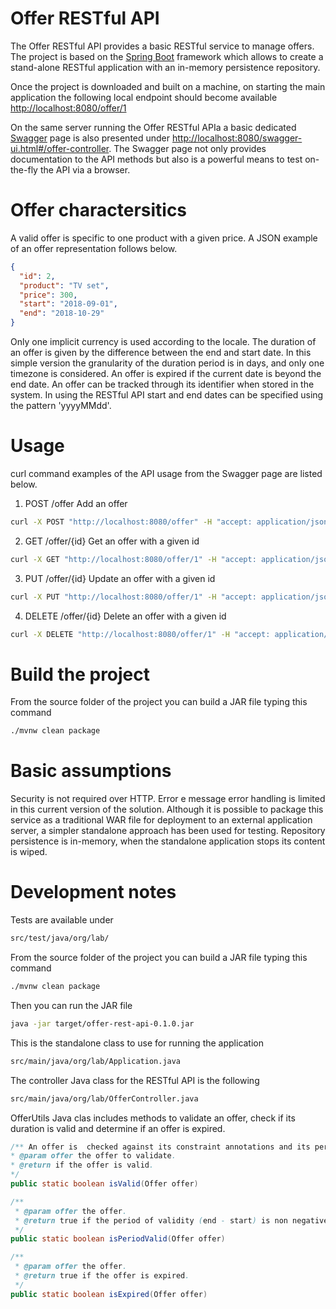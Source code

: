 # Offer RESTful API
The Offer RESTful API provides a basic RESTful service to manage offers.
The project is based on the [Spring Boot](https://spring.io/projects/spring-boot) framework which allows to create a stand-alone RESTful application with an in-memory persistence repository.

Once the project is downloaded and built on a machine, on starting the main application the following local endpoint should become available
[http://localhost:8080/offer/1](http://localhost:8080/offer/1)

On the same server running the Offer RESTful APIa a basic dedicated [Swagger](https://swagger.io/) page is also presented under [http://localhost:8080/swagger-ui.html#/offer-controller](http://localhost:8080/swagger-ui.html#/offer-controller).
The Swagger page not only provides documentation to the API methods but also is a powerful means to test on-the-fly the API via a browser.

# Offer charactersitics
A valid offer is specific to one product with a given price.
A JSON example of an offer representation follows below.
```json
{
  "id": 2,
  "product": "TV set",
  "price": 300,
  "start": "2018-09-01",
  "end": "2018-10-29"
}
```
Only one implicit currency is used according to the locale.
The duration of an offer is given by the difference between the end and start date.
In this simple version the granularity of the duration period is in days, and only one timezone is considered.
An offer is expired if the current date is beyond the end date.
An offer can be tracked through its identifier when stored in the system.
In using the RESTful API start and end dates can be specified using the pattern 'yyyyMMdd'.

# Usage
curl command examples of the API usage from the Swagger page are listed below.
1. POST /offer Add an offer
```sh
curl -X POST "http://localhost:8080/offer" -H "accept: application/json" -H "Content-Type: application/json" -d "{ \"id\": 1, \"product\": \"test\", \"price\": 2, \"start\": \"2018-09-01\", \"end\": \"2018-10-01\"}"
```
2. GET /offer/{id} Get an offer with a given id
```sh
curl -X GET "http://localhost:8080/offer/1" -H "accept: application/json"
```
3. PUT /offer/{id} Update an offer with a given id
```sh
curl -X PUT "http://localhost:8080/offer/1" -H "accept: application/json" -H "Content-Type: application/json" -d "{ \"id\": 1, \"product\": \"test\", \"price\": 400, \"start\": \"2018-09-01\", \"end\": \"2018-10-01\"}"
```
4. DELETE /offer/{id} Delete an offer with a given id
```sh
curl -X DELETE "http://localhost:8080/offer/1" -H "accept: application/json"
```

# Build the project
From the source folder of the project you can build a JAR file typing this command
```sh
./mvnw clean package
```

# Basic assumptions
Security is not required over HTTP.
Error e message error handling is limited in this current version of the solution.
Although it is possible to package this service as a traditional WAR file for deployment to an external application server, a simpler standalone approach has been used for testing.
Repository persistence is in-memory, when the standalone application stops its content is wiped.

# Development notes
Tests are available under
```sh
src/test/java/org/lab/
```
From the source folder of the project you can build a JAR file typing this command
```sh
./mvnw clean package
```
Then you can run the JAR file
```sh
java -jar target/offer-rest-api-0.1.0.jar
```
This is the standalone class to use for running the application
```sh
src/main/java/org/lab/Application.java
```
The controller Java class for the RESTful API is the following
```sh
src/main/java/org/lab/OfferController.java
```

OfferUtils Java clas includes methods to validate an offer, check if its duration is valid and determine if an offer is expired.
```java
/** An offer is  checked against its constraint annotations and its period of validity.
* @param offer the offer to validate.
* @return if the offer is valid.
*/
public static boolean isValid(Offer offer)
```
```java
/**
 * @param offer the offer.
 * @return true if the period of validity (end - start) is non negative.
 */
public static boolean isPeriodValid(Offer offer)
```
```java
/**
 * @param offer the offer.
 * @return true if the offer is expired.
 */
public static boolean isExpired(Offer offer)
```

